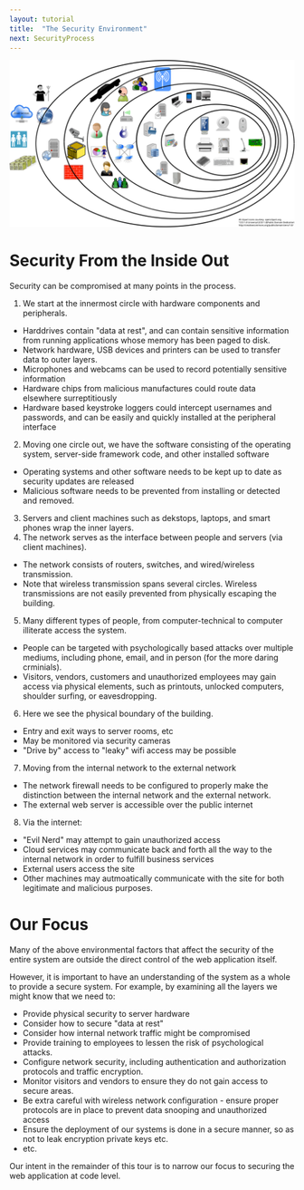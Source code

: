 ```yaml
---
layout: tutorial
title:  "The Security Environment"
next: SecurityProcess
---
```


[![Security Environment](../images/SecurityEnvironment.svg)](../images/SecurityEnvironment.svg)

# Security From the Inside Out

Security can be compromised at many points in the process.

1. We start at the innermost circle with hardware components and peripherals.
  * Harddrives contain "data at rest", and can contain sensitive information from running applications whose memory has been paged to disk.
  * Network hardware, USB devices and printers can be used to transfer data to outer layers.
  * Microphones and webcams can be used to record potentially sensitive information
  * Hardware chips from malicious manufactures could route data elsewhere surreptitiously
  * Hardware based keystroke loggers could intercept usernames and passwords, and can be easily and quickly installed at the peripheral interface
2. Moving one circle out, we have the software consisting of the operating system, server-side framework code, and other installed software
  * Operating systems and other software needs to be kept up to date as security updates are released
  * Malicious software needs to be prevented from installing or detected and removed.
3. Servers and client machines such as dekstops, laptops, and smart phones wrap the inner layers.
4. The network serves as the interface between people and servers (via client machines).
  * The network consists of routers, switches, and wired/wireless transmission.
  * Note that wireless transmission spans several circles.  Wireless transmissions are not easily prevented from physically escaping the building.
5. Many different types of people, from computer-technical to computer illiterate access the system.
  * People can be targeted with psychologically based attacks over multiple mediums, including phone, email, and in person (for the more daring crminials).
  * Visitors, vendors, customers and unauthorized employees may gain access via physical elements, such as printouts, unlocked computers, shoulder surfing, or eavesdropping.
6. Here we see the physical boundary of the building.
  * Entry and exit ways to server rooms, etc 
  * May be monitored via security cameras
  * "Drive by" access to "leaky" wifi access may be possible
7. Moving from the internal network to the external network
  * The network firewall needs to be configured to properly make the distinction between the internal network and the external network.
  * The external web server is accessible over the public internet
8. Via the internet:
  * "Evil Nerd" may attempt to gain unauthorized access
  * Cloud services may communicate back and forth all the way to the internal network in order to fulfill business services
  * External users access the site
  * Other machines may autmoatically communicate with the site for both legitimate and malicious purposes.

# Our Focus
Many of the above environmental factors that affect the security of the entire system are outside the direct control of the web application itself.

However, it is important to have an understanding of the system as a whole to provide a secure system.  For example, by examining all the layers we might know that we need to:
 * Provide physical security to server hardware
 * Consider how to secure "data at rest"
 * Consider how internal network traffic might be compromised
 * Provide training to employees to lessen the risk of psychological attacks.
 * Configure network security, including authentication and authorization protocols and traffic encryption.
 * Monitor visitors and vendors to ensure they do not gain access to secure areas.
 * Be extra careful with wireless network configuration - ensure proper protocols are in place to prevent data snooping and unauthorized access
 * Ensure the deployment of our systems is done in a secure manner, so as not to leak encryption private keys etc.
 * etc.

Our intent in the remainder of this tour is to narrow our focus to securing the web application at code level.
